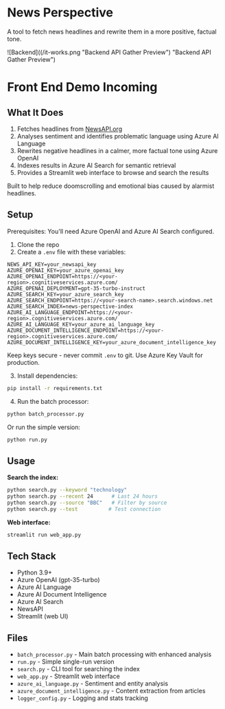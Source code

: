 # News Perspective

A tool to fetch news headlines and rewrite them in a more positive, factual tone. 

![Backend]((/it-works.png "Backend API Gather Preview") "Backend API Gather Preview")

# Front End Demo Incoming 

## What It Does

1. Fetches headlines from [NewsAPI.org](https://newsapi.org/)
2. Analyses sentiment and identifies problematic language using Azure AI Language
3. Rewrites negative headlines in a calmer, more factual tone using Azure OpenAI
4. Indexes results in Azure AI Search for semantic retrieval
5. Provides a Streamlit web interface to browse and search the results

Built to help reduce doomscrolling and emotional bias caused by alarmist headlines.

## Setup

Prerequisites: You'll need Azure OpenAI and Azure AI Search configured.

1. Clone the repo
2. Create a `.env` file with these variables:

```
NEWS_API_KEY=your_newsapi_key
AZURE_OPENAI_KEY=your_azure_openai_key
AZURE_OPENAI_ENDPOINT=https://<your-region>.cognitiveservices.azure.com/
AZURE_OPENAI_DEPLOYMENT=gpt-35-turbo-instruct
AZURE_SEARCH_KEY=your_azure_search_key
AZURE_SEARCH_ENDPOINT=https://<your-search-name>.search.windows.net
AZURE_SEARCH_INDEX=news-perspective-index
AZURE_AI_LANGUAGE_ENDPOINT=https://<your-region>.cognitiveservices.azure.com/
AZURE_AI_LANGUAGE_KEY=your_azure_ai_language_key
AZURE_DOCUMENT_INTELLIGENCE_ENDPOINT=https://<your-region>.cognitiveservices.azure.com/
AZURE_DOCUMENT_INTELLIGENCE_KEY=your_azure_document_intelligence_key
```

Keep keys secure - never commit `.env` to git. Use Azure Key Vault for production.

3. Install dependencies:
```bash
pip install -r requirements.txt
```

4. Run the batch processor:
```bash
python batch_processor.py
```

Or run the simple version:
```bash
python run.py
```

## Usage

**Search the index:**
```bash
python search.py --keyword "technology"
python search.py --recent 24      # Last 24 hours
python search.py --source "BBC"   # Filter by source
python search.py --test          # Test connection
```

**Web interface:**
```bash
streamlit run web_app.py
```

## Tech Stack

- Python 3.9+
- Azure OpenAI (gpt-35-turbo)
- Azure AI Language
- Azure AI Document Intelligence
- Azure AI Search
- NewsAPI
- Streamlit (web UI)

## Files

- `batch_processor.py` - Main batch processing with enhanced analysis
- `run.py` - Simple single-run version
- `search.py` - CLI tool for searching the index
- `web_app.py` - Streamlit web interface
- `azure_ai_language.py` - Sentiment and entity analysis
- `azure_document_intelligence.py` - Content extraction from articles
- `logger_config.py` - Logging and stats tracking
